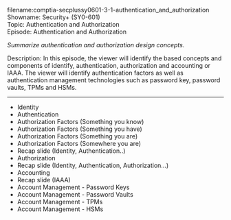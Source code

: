 filename:comptia-secplussy0601-3-1-authentication_and_authorization
Showname: Security+ \(SY0-601\)  
Topic: Authentication and Authorization  
Episode: Authentication and Authorization

*Summarize authentication and authorization design concepts.*  

Description: In this episode, the viewer will identify the based concepts and components of identify, authentication, authorization and accounting or IAAA. The viewer will identify authentication factors as well as authentication management technologies such as password key, password vaults, TPMs and HSMs.

------------------------------------  

* Identity  
* Authentication  
* Authorization Factors \(Something you know\)  
* Authorization Factors \(Something you have\)  
* Authorization Factors \(Something you are\)  
* Authorization Factors \(Somewhere you are\)  
* Recap slide \(Identity, Authentication..\)  
* Authorization  
* Recap slide \(Identity, Authentication, Authorization\...)  
* Accounting
* Recap slide \(IAAA\)  
* Account Management - Password Keys  
* Account Management - Password Vaults  
* Account Management - TPMs  
* Account Management - HSMs  